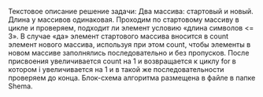 Текстовое описание решение задачи:
Два массива: стартовый и новый. Длина у массивов одинаковая. 
Проходим по стартовому массиву в цикле и проверяем, подходит ли элемент условию «длина символов <= 3».
В случае «да» элемент стартового массива вносится в count элемент нового массива, используя при этом count,
чтобы элементы в новом массиве заполнялись последовательно и без пропусков. После присвоения увеличивается count на 1
и возвращается к циклу for в котором i увеличивается на 1 и в такой же последовательности проверяем до конца.
Блок-схема алгоритма размещена в файле в папке Shema. 
